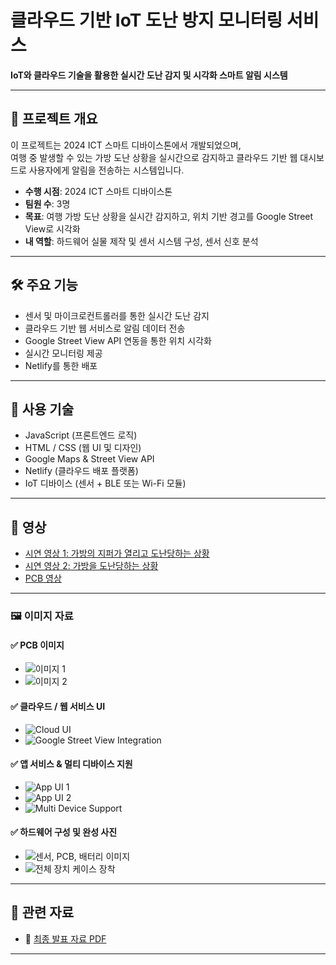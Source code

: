 # 클라우드 기반 IoT 도난 방지 모니터링 서비스

**IoT와 클라우드 기술을 활용한 실시간 도난 감지 및 시각화 스마트 알림 시스템**

---

## 📌 프로젝트 개요

이 프로젝트는 2024 ICT 스마트 디바이스톤에서 개발되었으며,  
여행 중 발생할 수 있는 가방 도난 상황을 실시간으로 감지하고 클라우드 기반 웹 대시보드로 사용자에게 알림을 전송하는 시스템입니다.

- **수행 시점**: 2024 ICT 스마트 디바이스톤  
- **팀원 수**: 3명  
- **목표**: 여행 가방 도난 상황을 실시간 감지하고, 위치 기반 경고를 Google Street View로 시각화  
- **내 역할**: 하드웨어 실물 제작 및 센서 시스템 구성, 센서 신호 분석

---

## 🛠️ 주요 기능

- 센서 및 마이크로컨트롤러를 통한 실시간 도난 감지  
- 클라우드 기반 웹 서비스로 알림 데이터 전송  
- Google Street View API 연동을 통한 위치 시각화  
- 실시간 모니터링 제공  
- Netlify를 통한 배포

---

## 🧠 사용 기술

- JavaScript (프론트엔드 로직)  
- HTML / CSS (웹 UI 및 디자인)  
- Google Maps & Street View API  
- Netlify (클라우드 배포 플랫폼)  
- IoT 디바이스 (센서 + BLE 또는 Wi-Fi 모듈)

---

## 🎥 영상

- [시연 영상 1: 가방의 지퍼가 열리고 도난당하는 상황](https://youtube.com/shorts/K703nKvYJQI?feature=share)  
- [시연 영상 2: 가방을 도난당하는 상황](https://youtube.com/shorts/cPOWDACozco?feature=share)  
- [PCB 영상](https://youtu.be/zFs6c_TpFcU)

---

### 🖼️ 이미지 자료

#### ✅ PCB 이미지

- ![이미지 1](https://github.com/Kim-geun-woo/Real-Time-IoT-Based-Theft-Monitoring-Platform-Project/raw/main/images/image12.jpeg)  
- ![이미지 2](https://github.com/Kim-geun-woo/Real-Time-IoT-Based-Theft-Monitoring-Platform-Project/raw/main/images/image13.png)

#### ✅ 클라우드 / 웹 서비스 UI

- ![Cloud UI](https://github.com/Kim-geun-woo/Real-Time-IoT-Based-Theft-Monitoring-Platform-Project/raw/main/images/image15.png)  
- ![Google Street View Integration](https://github.com/Kim-geun-woo/Real-Time-IoT-Based-Theft-Monitoring-Platform-Project/raw/main/images/image19.jpeg)

#### ✅ 앱 서비스 & 멀티 디바이스 지원

- ![App UI 1](https://github.com/Kim-geun-woo/Real-Time-IoT-Based-Theft-Monitoring-Platform-Project/raw/main/images/image16.jpeg)  
- ![App UI 2](https://github.com/Kim-geun-woo/Real-Time-IoT-Based-Theft-Monitoring-Platform-Project/raw/main/images/image17.png)  
- ![Multi Device Support](https://github.com/Kim-geun-woo/Real-Time-IoT-Based-Theft-Monitoring-Platform-Project/blob/main/images/image20.jpeg)

#### ✅ 하드웨어 구성 및 완성 사진

- ![센서, PCB, 배터리 이미지](https://github.com/Kim-geun-woo/Real-Time-IoT-Based-Theft-Monitoring-Platform-Project/raw/main/images/image21.jpeg)  
- ![전체 장치 케이스 장착](https://github.com/Kim-geun-woo/Real-Time-IoT-Based-Theft-Monitoring-Platform-Project/raw/main/images/image11.jpeg)

---

## 📎 관련 자료

- 📄 [최종 발표 자료 PDF](https://github.com/Kim-geun-woo/Real-Time-IoT-Based-Theft-Monitoring-Platform-Project/blob/main/docs/2024%20ICT%20%EC%8A%A4%EB%A7%88%ED%8A%B8%20%EB%94%94%EB%B0%94%EC%9D%B4%EC%8A%A4%ED%86%A4%20%EB%B0%9C%ED%91%9C%EC%9E%90%EB%A3%8C%20%EC%B5%9C%EC%A2%85.pdf)

---
